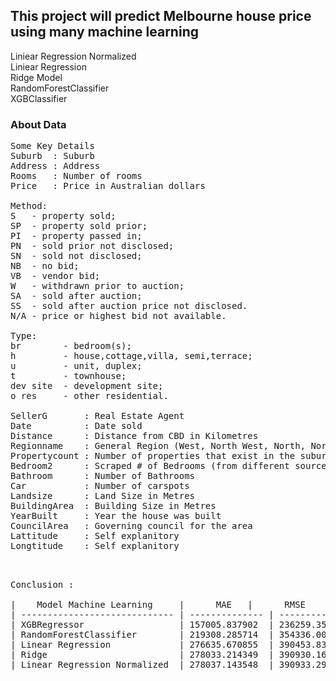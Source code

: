 ## This project will predict Melbourne house price using many machine learning

Liniear Regression Normalized <br>
Liniear Regression <br>
Ridge Model <br>
RandomForestClassifier <br>
XGBClassifier <br>

### About Data

<pre>
Some Key Details
Suburb  : Suburb
Address : Address
Rooms   : Number of rooms
Price   : Price in Australian dollars

Method:
S   - property sold;
SP  - property sold prior;
PI  - property passed in;
PN  - sold prior not disclosed;
SN  - sold not disclosed;
NB  - no bid;
VB  - vendor bid;
W   - withdrawn prior to auction;
SA  - sold after auction;
SS  - sold after auction price not disclosed.
N/A - price or highest bid not available.

Type:
br        - bedroom(s);
h         - house,cottage,villa, semi,terrace;
u         - unit, duplex;
t         - townhouse;
dev site  - development site;
o res     - other residential.

SellerG       : Real Estate Agent
Date          : Date sold
Distance      : Distance from CBD in Kilometres
Regionname    : General Region (West, North West, North, North east …etc)
Propertycount : Number of properties that exist in the suburb.
Bedroom2      : Scraped # of Bedrooms (from different source)
Bathroom      : Number of Bathrooms
Car           : Number of carspots
Landsize      : Land Size in Metres
BuildingArea  : Building Size in Metres
YearBuilt     : Year the house was built
CouncilArea   : Governing council for the area
Lattitude     : Self explanitory
Longtitude    : Self explanitory
<pre>


Conclusion :

|    Model Machine Learning     |      MAE	 |      RMSE      | R2-score    |
| ----------------------------- | -------------- | -------------- | --------- |
| XGBRegressor                  | 157005.837902  | 236259.353358  | 0.854719  |
| RandomForestClassifier        | 219308.285714  | 354336.009620  | 0.673216  |
| Linear Regression             | 276635.670855  | 390453.838965  | 0.603202  |
| Ridge                         | 278033.214349	 | 390930.162533  | 0.602234  | 
| Linear Regression Normalized  | 278037.143548  | 390933.299419  | 0.602227  |
